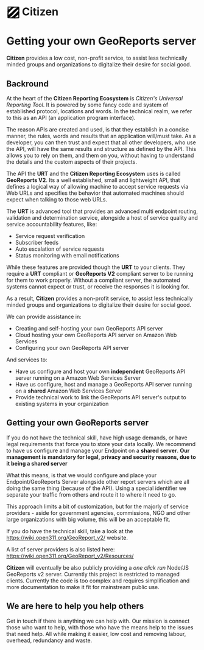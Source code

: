 # <img src="img\citizen-stripe-logo.png" width="38" style="vertical-align: text-top; margin-right: 3px" alt="Citizen Information Group Stripe Logo">Citizen  

# Getting your own GeoReports server
**Citizen** provides a low cost, non-profit service, to assist less technically minded groups and organizations to digitalize their desire for social good. 

## Backround
At the heart of the **Citizen Reporting Ecosystem** is _Citizen's Universal Reporting Tool_. It is powered by some fancy code and system of established protocol, locations and words. In the technical realm, we refer to this as an API (an application program interface). 

The reason APIs are created and used, is that they establish in a concise manner, the rules, words and results that an application will/must take. As a developer, you can then trust and expect that all other developers, who use the API, will have the same results and structure as defined by the API. This allows you to rely on them, and them on you, without having to understand the details and the custom aspects of their projects.

The API the **URT** and the **Citizen Reporting Ecosystem** uses is called **GeoReports V2**. Its a well established, small and lightweight API, that defines a logical way of allowing machine to accept service requests via Web URLs and specifies the behavior that automated machines should expect when talking to those web URLs.

The **URT** is advanced tool that provides an advanced multi endpoint routing, validation and determination service, alongside a host of service quality and service accountability features, like:
- Service request verification
- Subscriber feeds
- Auto escalation of service requests
- Status monitoring with email notifications

While these features are provided though the **URT** to your clients. They require a **URT** compliant or **GeoReports V2** compliant server to be running for them to work properly. Without a compliant server, the automated systems cannot expect or trust, or receive the responses it is looking for.

As a result, **Citizen** provides a non-profit service, to assist less technically minded groups and organizations to digitalize their desire for social good. 

We can provide assistance in:
- Creating and self-hosting your own GeoReports API server
- Cloud hosting your own GeoReports API server on Amazon Web Services
- Configuring your own GeoReports API server

And services to:
- Have us configure and host your own **independent** GeoReports API server running on a Amazon Web Services Server
- Have us configure, host and manage a GeoReports API server running on a **shared** Amazon Web Services Server
- Provide technical work to link the GeoReports API server's output to existing systems in your organization

## Getting your own GeoReports server
If you do not have the technical skill, have high usage demands, or have legal requirements that force you to store your data locally. We recommend to have us configure and manage your Endpoint on a **shared server**. **Our management is mandatory for legal, privacy and security reasons, due to it being a shared server**

What this means, is that we would configure and place your Endpoint/GeoReports Server alongside other report servers which are all doing the same thing (because of the API). Using a special identifier we separate your traffic from others and route it to where it need to go.

This approach limits a bit of customization, but for the majorly of service providers - aside for government agencies, commissions, NGO and other large organizations with big volume, this will be an acceptable fit.

If you do have the technical skill, take a look at the https://wiki.open311.org/GeoReport_v2/ website.

A list of server providers is also listed here: https://wiki.open311.org/GeoReport_v2/Resources/

**Citizen** will eventually be also publicly providing a *one click run* Node/JS GeoReports v2 server. Currently this project is restricted to managed clients. Currently the code is too complex and requires simplification and more documentation to make it fit for mainstream public use.

## We are here to help you help others

Get in touch if there is anything we can help with. Our mission is connect those who want to help, with those who have the means help to the issues that need help. All while making it easier, low cost and removing labour, overhead, redundancy and waste.